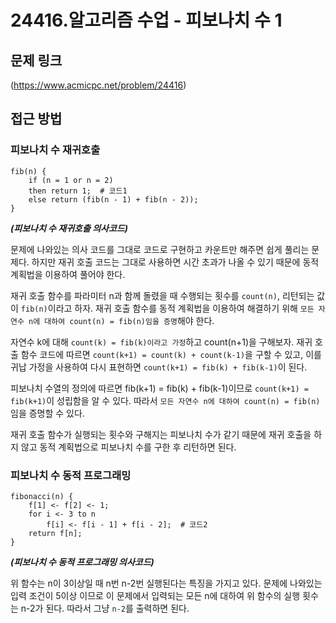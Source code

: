 # 24416.알고리즘 수업 - 피보나치 수 1

## 문제 링크

(https://www.acmicpc.net/problem/24416)

## 접근 방법

### 피보나치 수 재귀호출

```
fib(n) {
    if (n = 1 or n = 2)
    then return 1;  # 코드1
    else return (fib(n - 1) + fib(n - 2));
}
```

**_(피보나치 수 재귀호출 의사코드)_**

문제에 나와있는 의사 코드를 그대로 코드로 구현하고 카운트만 해주면 쉽게 풀리는 문제다. 하지만 재귀 호출 코드는 그대로 사용하면 시간 초과가 나올 수 있기 때문에 동적 계획법을 이용하여 풀어야 한다.

재귀 호출 함수를 파라미터 n과 함께 돌렸을 때 수행되는 횟수를 `count(n)`, 리턴되는 값이 `fib(n)`이라고 하자. 재귀 호출 함수를 동적 계획법을 이용하여 해결하기 위해 `모든 자연수 n에 대하여 count(n) = fib(n)임을 증명`해야 한다.

자연수 k에 대해 `count(k) = fib(k)이라고 가정`하고 count(n+1)을 구해보자. 재귀 호출 함수 코드에 따르면 `count(k+1) = count(k) + count(k-1)`을 구할 수 있고, 이를 귀납 가정을 사용하여 다시 표현하면 `count(k+1) = fib(k) + fib(k-1)`이 된다.

피보나치 수열의 정의에 따르면 fib(k+1) = fib(k) + fib(k-1)이므로 `count(k+1) = fib(k+1)`이 성립함을 알 수 있다. 따라서 `모든 자연수 n에 대하여 count(n) = fib(n)`임을 증명할 수 있다.

재귀 호출 함수가 실행되는 횟수와 구해지는 피보나치 수가 같기 때문에 재귀 호출을 하지 않고 동적 계획법으로 피보나치 수를 구한 후 리턴하면 된다.

### 피보나치 수 동적 프로그래밍

```
fibonacci(n) {
    f[1] <- f[2] <- 1;
    for i <- 3 to n
        f[i] <- f[i - 1] + f[i - 2];  # 코드2
    return f[n];
}
```

**_(피보나치 수 동적 프로그래밍 의사코드)_**

위 함수는 n이 3이상일 때 n번 n-2번 실행된다는 특징을 가지고 있다. 문제에 나와있는 입력 조건이 5이상 이므로 이 문제에서 입력되는 모든 n에 대하여 위 함수의 실행 횟수는 n-2가 된다. 따라서 그냥 `n-2`를 출력하면 된다.
